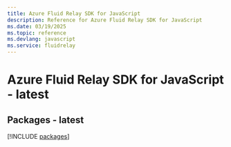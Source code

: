 ```yaml
---
title: Azure Fluid Relay SDK for JavaScript
description: Reference for Azure Fluid Relay SDK for JavaScript
ms.date: 03/19/2025
ms.topic: reference
ms.devlang: javascript
ms.service: fluidrelay
---
```

# Azure Fluid Relay SDK for JavaScript - latest
## Packages - latest
[!INCLUDE [packages](fluid-relay-index.md)]